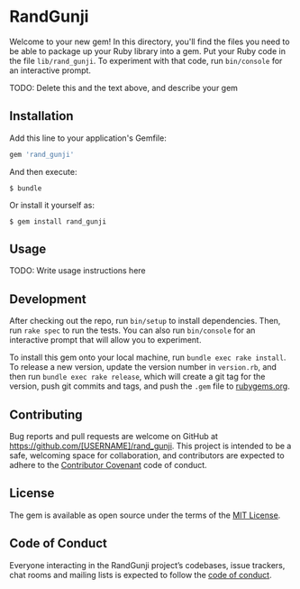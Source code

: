 # RandGunji

Welcome to your new gem! In this directory, you'll find the files you need to be able to package up your Ruby library into a gem. Put your Ruby code in the file `lib/rand_gunji`. To experiment with that code, run `bin/console` for an interactive prompt.

TODO: Delete this and the text above, and describe your gem

## Installation

Add this line to your application's Gemfile:

```ruby
gem 'rand_gunji'
```

And then execute:

    $ bundle

Or install it yourself as:

    $ gem install rand_gunji

## Usage

TODO: Write usage instructions here

## Development

After checking out the repo, run `bin/setup` to install dependencies. Then, run `rake spec` to run the tests. You can also run `bin/console` for an interactive prompt that will allow you to experiment.

To install this gem onto your local machine, run `bundle exec rake install`. To release a new version, update the version number in `version.rb`, and then run `bundle exec rake release`, which will create a git tag for the version, push git commits and tags, and push the `.gem` file to [rubygems.org](https://rubygems.org).

## Contributing

Bug reports and pull requests are welcome on GitHub at https://github.com/[USERNAME]/rand_gunji. This project is intended to be a safe, welcoming space for collaboration, and contributors are expected to adhere to the [Contributor Covenant](http://contributor-covenant.org) code of conduct.

## License

The gem is available as open source under the terms of the [MIT License](https://opensource.org/licenses/MIT).

## Code of Conduct

Everyone interacting in the RandGunji project’s codebases, issue trackers, chat rooms and mailing lists is expected to follow the [code of conduct](https://github.com/[USERNAME]/rand_gunji/blob/master/CODE_OF_CONDUCT.md).
